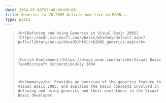 ```yaml
---
date: 2004-07-08T07:40:00+00:00
title: Generics in VB 2005 Article now live on MSDN...
type: posts
---
```

<blockquote dir="ltr" style="MARGIN-RIGHT: 0px">

    <b>[Defining and Using Generics in Visual Basic 2005](https://msdn.microsoft.com/vbasic/whidbey/default.aspx?pull=/library/en-us/dnvs05/html/vb2005_generics.asp)</b>



    [Harish Kantamneni](https://blogs.msdn.com/harishk)Visual Basic TeamMicrosoft CorporationJuly 2004



    <b>Summary</b>: Provides an overview of the generics feature in Visual Basic 2005, and explains the basic concepts involved in defining and using generics and their usefulness to the Visual Basic developer.

</blockquote>
